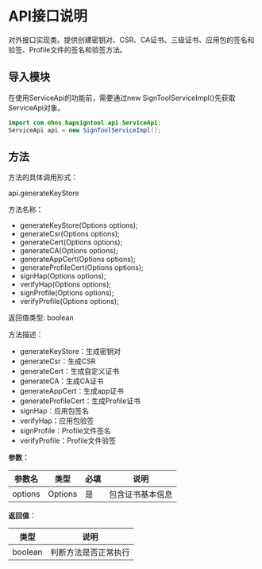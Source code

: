 # API接口说明


对外接口实现类。提供创建密钥对、CSR、CA证书、三级证书、应用包的签名和验签、Profile文件的签名和验签方法。

## 导入模块
在使用ServiceApi的功能前，需要通过new SignToolServiceImpl()先获取ServiceApi对象。
```java
import com.ohos.hapsigntool.api.ServiceApi;
ServiceApi api = new SignToolServiceImpl();
```

## 方法

方法的具体调用形式：

api.generateKeyStore

方法名称：
* generateKeyStore(Options options);
* generateCsr(Options options);
* generateCert(Options options);
* generateCA(Options options);
* generateAppCert(Options options);
* generateProfileCert(Options options);
* signHap(Options options);
* verifyHap(Options options);
* signProfile(Options options);
* verifyProfile(Options options);

返回值类型:
boolean

方法描述：
* generateKeyStore：生成密钥对
* generateCsr：生成CSR
* generateCert：生成自定义证书
* generateCA：生成CA证书
* generateAppCert：生成app证书
* generateProfileCert：生成Profile证书
* signHap：应用包签名
* verifyHap：应用包验签
* signProfile：Profile文件签名
* verifyProfile：Profile文件验签

**参数：**

| 参数名                 | 类型      | 必填   | 说明                   |
|---------------------|---------|------|----------------------|
| options             | Options | 是    | 包含证书基本信息 |

**返回值**：

| 类型                                         | 说明         |
|--------------------------------------------|------------|
| boolean                                    | 判断方法是否正常执行 |

